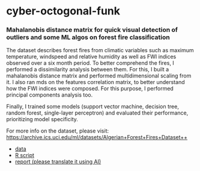 # cyber-octogonal-funk




### Mahalanobis distance matrix for quick visual detection of outliers and some ML algos on forest fire classification

The dataset describes forest fires from climatic variables such as maximum temperature, windspeed and relative humidity as well as FWI indices observed over a six month period. To better comprehend the fires, I performed a dissimilarity analysis between them. For this, I built a mahalanobis distance matrix and performed multidimensional scaling from it. I also ran mds on the features correlation matrix, to better understand how the FWI indices were composed. For this purpose, I performed principal components analysis too.

Finally, I trained some models (support vector machine, decision tree, random forest, single-layer perceptron) and evaluated their performance, prioritizing model specificity.

For more info on the dataset, please visit: https://archive.ics.uci.edu/ml/datasets/Algerian+Forest+Fires+Dataset++

* [data](https://github.com/sql19w/cyber-octogonal-funk/blob/main/forest_fires_data.csv)
* [R script](https://github.com/sql19w/cyber-octogonal-funk/blob/main/forest_fires.R)
* [report (please translate it using AI)](https://github.com/sql19w/cyber-octogonal-funk/blob/main/forest_fires_report.pdf)
